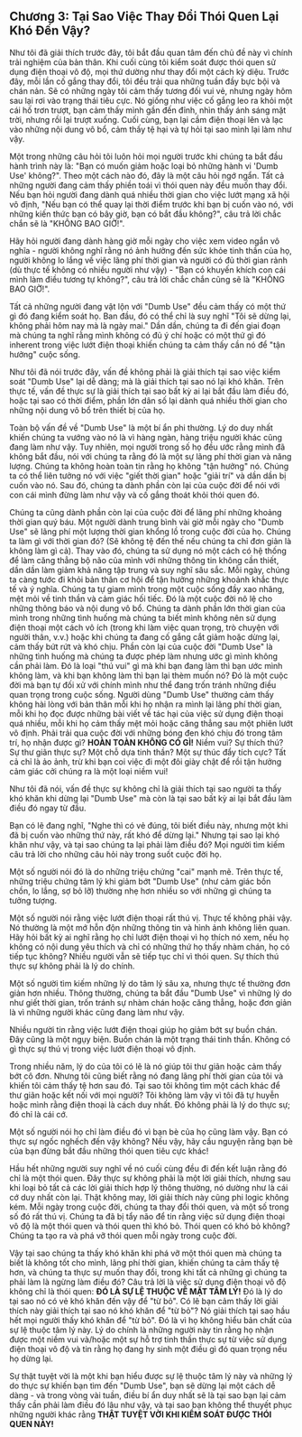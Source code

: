 ## Chương 3: Tại Sao Việc Thay Đổi Thói Quen Lại Khó Đến Vậy?

Như tôi đã giải thích trước đây, tôi bắt đầu quan tâm đến chủ đề này vì chính trải nghiệm của bản thân. Khi cuối cùng tôi kiểm soát được thói quen sử dụng điện thoại vô độ, mọi thứ dường như thay đổi một cách kỳ diệu. Trước đây, mỗi lần cố gắng thay đổi, tôi đều trải qua những tuần đầy bực bội và chán nản. Sẽ có những ngày tôi cảm thấy tương đối vui vẻ, nhưng ngày hôm sau lại rơi vào trạng thái tiêu cực. Nó giống như việc cố gắng leo ra khỏi một cái hố trơn trượt, bạn cảm thấy mình gần đến đỉnh, nhìn thấy ánh sáng mặt trời, nhưng rồi lại trượt xuống. Cuối cùng, bạn lại cầm điện thoại lên và lạc vào những nội dung vô bổ, cảm thấy tệ hại và tự hỏi tại sao mình lại làm như vậy.

Một trong những câu hỏi tôi luôn hỏi mọi người trước khi chúng ta bắt đầu hành trình này là: "Bạn có muốn giảm hoặc loại bỏ những hành vi 'Dumb Use' không?". Theo một cách nào đó, đây là một câu hỏi ngớ ngẩn. Tất cả những người đang cảm thấy phiền toái vì thói quen này đều muốn thay đổi. Nếu bạn hỏi người đang dành quá nhiều thời gian cho việc lướt mạng xã hội vô định, "Nếu bạn có thể quay lại thời điểm trước khi bạn bị cuốn vào nó, với những kiến thức bạn có bây giờ, bạn có bắt đầu không?", câu trả lời chắc chắn sẽ là "KHÔNG BAO GIỜ!".

Hãy hỏi người đang dành hàng giờ mỗi ngày cho việc xem video ngắn vô nghĩa - người không nghĩ rằng nó ảnh hưởng đến sức khỏe tinh thần của họ, người không lo lắng về việc lãng phí thời gian và người có đủ thời gian rảnh (dù thực tế không có nhiều người như vậy) - "Bạn có khuyến khích con cái mình làm điều tương tự không?", câu trả lời chắc chắn cũng sẽ là "KHÔNG BAO GIỜ!".

Tất cả những người đang vật lộn với "Dumb Use" đều cảm thấy có một thứ gì đó đang kiểm soát họ. Ban đầu, đó có thể chỉ là suy nghĩ "Tôi sẽ dừng lại, không phải hôm nay mà là ngày mai." Dần dần, chúng ta đi đến giai đoạn mà chúng ta nghĩ rằng mình không có đủ ý chí hoặc có một thứ gì đó inherent trong việc lướt điện thoại khiến chúng ta cảm thấy cần nó để "tận hưởng" cuộc sống.

Như tôi đã nói trước đây, vấn đề không phải là giải thích tại sao việc kiểm soát "Dumb Use" lại dễ dàng; mà là giải thích tại sao nó lại khó khăn. Trên thực tế, vấn đề thực sự là giải thích tại sao bất kỳ ai lại bắt đầu làm điều đó, hoặc tại sao có thời điểm, phần lớn dân số lại dành quá nhiều thời gian cho những nội dung vô bổ trên thiết bị của họ.

Toàn bộ vấn đề về "Dumb Use" là một bí ẩn phi thường. Lý do duy nhất khiến chúng ta vướng vào nó là vì hàng ngàn, hàng triệu người khác cũng đang làm như vậy. Tuy nhiên, mọi người trong số họ đều ước rằng mình đã không bắt đầu, nói với chúng ta rằng đó là một sự lãng phí thời gian và năng lượng. Chúng ta không hoàn toàn tin rằng họ không "tận hưởng" nó. Chúng ta có thể liên tưởng nó với việc "giết thời gian" hoặc "giải trí" và dần dần bị cuốn vào nó. Sau đó, chúng ta dành phần còn lại của cuộc đời để nói với con cái mình đừng làm như vậy và cố gắng thoát khỏi thói quen đó.

Chúng ta cũng dành phần còn lại của cuộc đời để lãng phí những khoảng thời gian quý báu. Một người dành trung bình vài giờ mỗi ngày cho "Dumb Use" sẽ lãng phí một lượng thời gian khổng lồ trong cuộc đời của họ. Chúng ta làm gì với thời gian đó? (Sẽ không tệ đến thế nếu chúng ta chỉ đơn giản là không làm gì cả). Thay vào đó, chúng ta sử dụng nó một cách có hệ thống để làm căng thẳng bộ não của mình với những thông tin không cần thiết, dần dần làm giảm khả năng tập trung và suy nghĩ sâu sắc. Mỗi ngày, chúng ta càng tước đi khỏi bản thân cơ hội để tận hưởng những khoảnh khắc thực tế và ý nghĩa. Chúng ta tự giam mình trong một cuộc sống đầy xao nhãng, mệt mỏi về tinh thần và cảm giác hối tiếc. Đó là một cuộc đời nô lệ cho những thông báo và nội dung vô bổ. Chúng ta dành phần lớn thời gian của mình trong những tình huống mà chúng ta biết mình không nên sử dụng điện thoại một cách vô ích (trong khi làm việc quan trọng, trò chuyện với người thân, v.v.) hoặc khi chúng ta đang cố gắng cắt giảm hoặc dừng lại, cảm thấy bứt rứt và khó chịu. Phần còn lại của cuộc đời "Dumb Use" là những tình huống mà chúng ta được phép làm nhưng ước gì mình không cần phải làm. Đó là loại "thú vui" gì mà khi bạn đang làm thì bạn ước mình không làm, và khi bạn không làm thì bạn lại thèm muốn nó? Đó là một cuộc đời mà bạn tự đối xử với chính mình như thể đang trốn tránh những điều quan trọng trong cuộc sống. Người dùng "Dumb Use" thường cảm thấy không hài lòng với bản thân mỗi khi họ nhận ra mình lại lãng phí thời gian, mỗi khi họ đọc được những bài viết về tác hại của việc sử dụng điện thoại quá nhiều, mỗi khi họ cảm thấy mệt mỏi hoặc căng thẳng sau một phiên lướt vô định. Phải trải qua cuộc đời với những bóng đen khó chịu đó trong tâm trí, họ nhận được gì? **HOÀN TOÀN KHÔNG CÓ GÌ!** Niềm vui? Sự thích thú? Sự thư giãn thực sự? Một chỗ dựa tinh thần? Một sự thúc đẩy tích cực? Tất cả chỉ là ảo ảnh, trừ khi bạn coi việc đi một đôi giày chật để rồi tận hưởng cảm giác cởi chúng ra là một loại niềm vui!

Như tôi đã nói, vấn đề thực sự không chỉ là giải thích tại sao người ta thấy khó khăn khi dừng lại "Dumb Use" mà còn là tại sao bất kỳ ai lại bắt đầu làm điều đó ngay từ đầu.

Bạn có lẽ đang nghĩ, "Nghe thì có vẻ đúng, tôi biết điều này, nhưng một khi đã bị cuốn vào những thứ này, rất khó để dừng lại." Nhưng tại sao lại khó khăn như vậy, và tại sao chúng ta lại phải làm điều đó? Mọi người tìm kiếm câu trả lời cho những câu hỏi này trong suốt cuộc đời họ.

Một số người nói đó là do những triệu chứng "cai" mạnh mẽ. Trên thực tế, những triệu chứng tâm lý khi giảm bớt "Dumb Use" (như cảm giác bồn chồn, lo lắng, sợ bỏ lỡ) thường nhẹ hơn nhiều so với những gì chúng ta tưởng tượng.

Một số người nói rằng việc lướt điện thoại rất thú vị. Thực tế không phải vậy. Nó thường là một mớ hỗn độn những thông tin và hình ảnh không liên quan. Hãy hỏi bất kỳ ai nghĩ rằng họ chỉ lướt điện thoại vì họ thích nó xem, nếu họ không có nội dung yêu thích và chỉ có những thứ họ thấy nhàm chán, họ có tiếp tục không? Nhiều người vẫn sẽ tiếp tục chỉ vì thói quen. Sự thích thú thực sự không phải là lý do chính.

Một số người tìm kiếm những lý do tâm lý sâu xa, nhưng thực tế thường đơn giản hơn nhiều. Thông thường, chúng ta bắt đầu "Dumb Use" vì những lý do như giết thời gian, trốn tránh sự nhàm chán hoặc căng thẳng, hoặc đơn giản là vì những người khác cũng đang làm như vậy.

Nhiều người tin rằng việc lướt điện thoại giúp họ giảm bớt sự buồn chán. Đây cũng là một ngụy biện. Buồn chán là một trạng thái tinh thần. Không có gì thực sự thú vị trong việc lướt điện thoại vô định.

Trong nhiều năm, lý do của tôi có lẽ là nó giúp tôi thư giãn hoặc cảm thấy bớt cô đơn. Nhưng tôi cũng biết rằng nó đang lãng phí thời gian của tôi và khiến tôi cảm thấy tệ hơn sau đó. Tại sao tôi không tìm một cách khác để thư giãn hoặc kết nối với mọi người? Tôi không làm vậy vì tôi đã tự huyễn hoặc mình rằng điện thoại là cách duy nhất. Đó không phải là lý do thực sự; đó chỉ là cái cớ.

Một số người nói họ chỉ làm điều đó vì bạn bè của họ cũng làm vậy. Bạn có thực sự ngốc nghếch đến vậy không? Nếu vậy, hãy cầu nguyện rằng bạn bè của bạn đừng bắt đầu những thói quen tiêu cực khác!

Hầu hết những người suy nghĩ về nó cuối cùng đều đi đến kết luận rằng đó chỉ là một thói quen. Đây thực sự không phải là một lời giải thích, nhưng sau khi loại bỏ tất cả các lời giải thích hợp lý thông thường, nó dường như là cái cớ duy nhất còn lại. Thật không may, lời giải thích này cũng phi logic không kém. Mỗi ngày trong cuộc đời, chúng ta thay đổi thói quen, và một số trong số đó rất thú vị. Chúng ta đã bị tẩy não để tin rằng việc sử dụng điện thoại vô độ là một thói quen và thói quen thì khó bỏ. Thói quen có khó bỏ không? Chúng ta tạo ra và phá vỡ thói quen mỗi ngày trong cuộc đời.

Vậy tại sao chúng ta thấy khó khăn khi phá vỡ một thói quen mà chúng ta biết là không tốt cho mình, lãng phí thời gian, khiến chúng ta cảm thấy tệ hơn, và chúng ta thực sự muốn thay đổi, trong khi tất cả những gì chúng ta phải làm là ngừng làm điều đó? Câu trả lời là việc sử dụng điện thoại vô độ không chỉ là thói quen: **ĐÓ LÀ SỰ LỆ THUỘC VỀ MẶT TÂM LÝ!** Đó là lý do tại sao nó có vẻ khó khăn đến vậy để "từ bỏ". Có lẽ bạn cảm thấy lời giải thích này giải thích tại sao nó khó khăn để "từ bỏ"? Nó giải thích tại sao hầu hết mọi người thấy khó khăn để "từ bỏ". Đó là vì họ không hiểu bản chất của sự lệ thuộc tâm lý này. Lý do chính là những người này tin rằng họ nhận được một niềm vui và/hoặc một sự hỗ trợ tinh thần thực sự từ việc sử dụng điện thoại vô độ và tin rằng họ đang hy sinh một điều gì đó quan trọng nếu họ dừng lại.

Sự thật tuyệt vời là một khi bạn hiểu được sự lệ thuộc tâm lý này và những lý do thực sự khiến bạn tìm đến "Dumb Use", bạn sẽ dừng lại một cách dễ dàng - và trong vòng vài tuần, điều bí ẩn duy nhất sẽ là tại sao bạn lại cảm thấy cần phải làm điều đó lâu như vậy, và tại sao bạn không thể thuyết phục những người khác rằng **THẬT TUYỆT VỜI KHI KIỂM SOÁT ĐƯỢC THÓI QUEN NÀY!**
